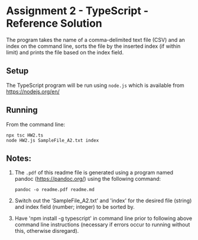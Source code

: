 # Assignment 2 - TypeScript - Reference Solution

The program takes the name of a comma-delimited text file (CSV) and an index on the command line, sorts the file by the inserted index (if within limit) and prints the file based on the index field.

## Setup

The TypeScript program will be run using `node.js` which is available from https://nodejs.org/en/

## Running

From the command line:

```
npx tsc HW2.ts
node HW2.js SampleFile_A2.txt index

```

## Notes:

1. The `.pdf` of this readme file is generated using a program named pandoc (https://pandoc.org/) using the following command:

    ```
    pandoc -o readme.pdf readme.md
    ```

2. Switch out the 'SampleFile_A2.txt' and 'index' for the desired file (string) and index field (number; integer) to be sorted by.

3. Have 'npm install -g typescript' in command line prior to following above command line instructions (necessary if errors occur to running without this, otherwise disregard).